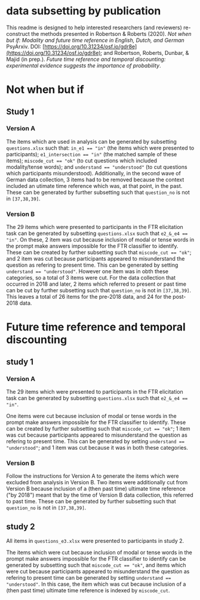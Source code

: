 # data subsetting by publication

This readme is designed to help interested researchers (and reviewers) re-construct the methods presented in Robertson & Roberts (2020). _Not when but if: Modality and future time reference in English, Dutch, and German_ PsyArxiv. DOI: [https://doi.org/10.31234/osf.io/gdr8e](https://doi.org/10.31234/osf.io/gdr8e); and  Robertson, Roberts, Dunbar, & Majid (in prep.). _Future time reference and temporal discounting: experimental evidence suggests the importance of probability_.

# Not when but if
## Study 1
### Version A
The items which are used in analysis can be generated by subsetting `questions.xlsx` such that: `in_e1 == "in"` (the items which were presented to participants); `e1_intersection == "in"` (the matched sample of these items); `miscode_cut == "ok"` (to cut questions which included modality/tense words); and  `understand == "understood"` (to cut questions which participants misunderstood). Additionally, in the second wave of German data collection, 3 items had to be removed because the context included an utimate time reference which was, at that point, in the past. These can be generated by further subsetting such that `question_no` is not in `[37,38,39]`. 

### Version B
The 29 items which were presented to participants in the FTR elicitation task can be generated by subsetting `questions.xlsx` such that `e2_&_e4 == "in"`. On these, 2 item was cut because inclusion of modal or tense words in the prompt make answers impossible for the FTR classifier to identify. These can be created by  further subsetting such that `miscode_cut == "ok"`; and 2 item was cut because participants appeared to misunderstand the question as refering to present time. This can be generated by setting `understand == "understood"`. However one item was in obth these categories, so a total of 3 items were cut. For the data collection that occurred in 2018 and later, 2 items which referred to present or past time can be cut by further subsetting such that `question_no` is not in `[37,38,39]`. This leaves a total of 26 items for the pre-2018 data, and 24 for the post-2018 data.

# Future time reference and temporal discounting
## study 1
### Version A
The 29 items which were presented to participants in the FTR elicitation task can be generated by subsetting `questions.xlsx` such that `e2_&_e4 == "in"`. 

One items were cut because inclusion of modal or tense words in the prompt make answers impossible for the FTR classifier to identify. These can be created by  further subsetting such that `miscode_cut == "ok"`; 1 item was cut because participants appeared to misunderstand the question as refering to present time. This can be generated by setting `understand == "understood"`; and 1 item was cut because it was in both these categories.

### Version B
Follow the instructions for Version A to generate the items which were excluded from analysis in Version B. Two items were additionally cut from Version B because inclusion of a (then past time) ultimate time reference ("by 2018") meant that by the time of Version B data collection, this referred to past time. These can be generated by further subsetting such that `question_no` is not in `[37,38,39]`. 

## study 2
All items in `questions_e3.xlsx` were presented to participants in study 2. 

The items which were cut because inclusion of modal or tense words in the prompt make answers impossible for the FTR classifier to identify can be generated by  subsetting such that `miscode_cut == "ok"`, and items which were cut because participants appeared to misunderstand the question as refering to present time can be generated by setting `understand == "understood"`. In this case, the item which was cut because inclusion of a (then past time) ultimate time reference is indexed by `miscode_cut`.
